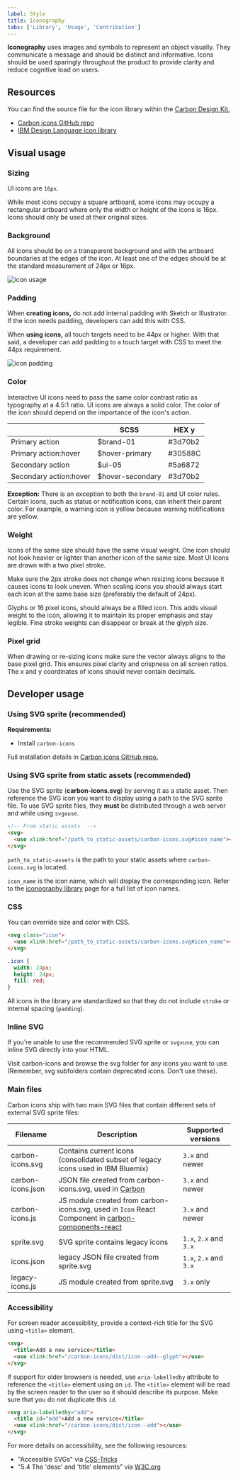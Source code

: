 ```yaml
---
label: Style
title: Iconography
tabs: ['Library', 'Usage', 'Contribution']
---
```


<page-intro>**Iconography** uses images and symbols to represent an object visually. They communicate a message and should be distinct and informative. Icons should be used sparingly throughout the product to provide clarity and reduce cognitive load on users.</page-intro>

## Resources

You can find the source file for the icon library within the <a href="https://github.com/ibm/carbon-design-kit" target=blank>Carbon Design Kit.</a>

* <a href="https://github.com/ibm/carbon-icons" target=blank>Carbon icons GitHub repo</a>
* <a href="http://www.ibm.com/design/language/resources/icon-library/" target=blank>IBM Design Language icon library</a>

## Visual usage

### Sizing

UI icons are `16px`.

While most icons occupy a square artboard, some icons may occupy a rectangular artboard where only the width or height of the icons is 16px. Icons should only be used at their original sizes.

### Background

All icons should be on a transparent background and with the artboard boundaries at the edges of the icon. At least one of the edges should be at the standard measurement of 24px or 16px.

![icon usage](images/icon-usage-1.png)

### Padding

When **creating icons,** do not add internal padding with Sketch or Illustrator. If the icon needs padding, developers can add this with CSS.

When **using icons,** all touch targets need to be 44px or higher. With that said, a developer can add padding to a touch target with CSS to meet the 44px requirement.

![icon padding](images/icon-usage-2.png)

### Color

Interactive UI icons need to pass the same color contrast ratio as typography at a 4.5:1 ratio. UI icons are always a solid color. The color of the icon should depend on the importance of the icon's action.

|                        | SCSS             | HEX                             y   |
| ---------------------- | ---------------- | ---------------------------------- |
| Primary action         | $brand-01        | <color-block>#3d70b2</color-block> |
| Primary action:hover   | $hover-primary   | <color-block>#30588C</color-block> |
| Secondary action       | $ui-05           | <color-block>#5a6872</color-block> |
| Secondary action:hover | $hover-secondary | <color-block>#3d70b2</color-block> |

**Exception:** There is an exception to both the `brand-01` and UI color rules. Certain icons, such as status or notification icons, can inherit their parent color. For example, a warning icon is yellow because warning notifications are yellow.

### Weight

Icons of the same size should have the same visual weight. One icon should not look heavier or lighter than another icon of the same size. Most UI Icons are drawn with a two pixel stroke.

Make sure the 2px stroke does not change when resizing icons because it causes
icons to look uneven. When scaling icons you should always start each icon at the same base size (preferably the default of 24px).

Glyphs or 16 pixel icons, should always be a filled icon. This adds visual weight to the icon, allowing it to maintain its proper emphasis and stay legible. Fine stroke weights can disappear or break at the glyph size.

### Pixel grid

When drawing or re-sizing icons make sure the vector always aligns to the base pixel grid. This ensures pixel clarity and crispness on all screen ratios. The x and y coordinates of icons should never contain decimals.

## Developer usage

### Using SVG sprite (recommended)

**Requirements:**

* Install `carbon-icons`

Full installation details in <a href="https://github.com/ibm/carbon-icons">Carbon icons GitHub repo.</a>

### Using SVG sprite from static assets (recommended)

Use the SVG sprite (**carbon-icons.svg**) by serving it as a static asset.
Then reference the SVG icon you want to display using a path to the SVG sprite file.
To use SVG sprite files, they **must** be distributed through a web server and while using `svgxuse`.

```html
<!-- From static assets  -->
<svg>
  <use xlink:href="/path_to_static-assets/carbon-icons.svg#icon_name"></use>
</svg>
```

`path_to_static-assets` is the path to your static assets where `carbon-icons.svg` is located.

`icon_name` is the icon name, which will display the corresponding icon. Refer to the <a href="/style/iconography" target=blank>iconography library</a> page for a full list of icon names.

### CSS

You can override size and color with CSS.

```html
<svg class="icon">
  <use xlink:href="/path_to_static-assets/carbon-icons.svg#icon_name"></use>
</svg>
```

```css
.icon {
  width: 24px;
  height: 24px;
  fill: red;
}
```

All icons in the library are standardized so that they do not include `stroke` or internal spacing (`padding`).

### Inline SVG

If you're unable to use the recommended SVG sprite or `svgxuse`, you can inline SVG directly into your HTML.

Visit carbon-icons and browse the svg folder for any icons you want to use. (Remember, svg subfolders contain deprecated icons. Don't use these).

### Main files

Carbon icons ship with two main SVG files that contain different sets of external SVG sprite files:


| Filename          | Description                                                                                                        | Supported versions     |
| ----------------- | ------------------------------------------------------------------------------------------------------------------ | ---------------------- |
| carbon-icons.svg  | Contains current icons (consolidated subset of legacy icons used in IBM Bluemix)                                   | `3.x` and newer        |
| carbon-icons.json | JSON file created from carbon-icons.svg, used in [Carbon](http://carbondesignsystem.com/style/iconography/library) | `3.x` and newer        |
| carbon-icons.js   | JS module created from carbon-icons.svg, used in `Icon` React Component in [carbon-components-react](#)            | `3.x` and newer        |
| sprite.svg        | SVG sprite contains legacy icons                                                                                   | `1.x`, `2.x` and `3.x` |
| icons.json        | legacy JSON file created from sprite.svg                                                                           | `1.x`, `2.x` and `3.x` |
| legacy-icons.js   | JS module created from sprite.svg                                                                                  | `3.x` only             |

### Accessibility

For screen reader accessibility, provide a context-rich title for the SVG using `<title>` element.

```html
<svg>
  <title>Add a new service</title>
  <use xlink:href="/carbon-icons/dist/icon--add--glyph"></use>
</svg>
```

If support for older browsers is needed, use `aria-labelledby` attribute to reference the `<title>` element using an `id`.
The `<title>` element will be read by the screen reader to the user so it should describe its purpose.
Make sure that you do not duplicate this `id`.

```html
<svg aria-labelledby="add">
  <title id="add">Add a new service</title>
  <use xlink:href="/carbon-icons/dist/icon--add"></use>
</svg>
```

For more details on accessibility, see the following resources:

* "Accessible SVGs" via [CSS-Tricks](https://css-tricks.com/accessible-svgs/)
* "5.4 The 'desc' and 'title' elements" via [W3C.org](https://www.w3.org/TR/SVG11/struct.html#DescriptionAndTitleElements)
